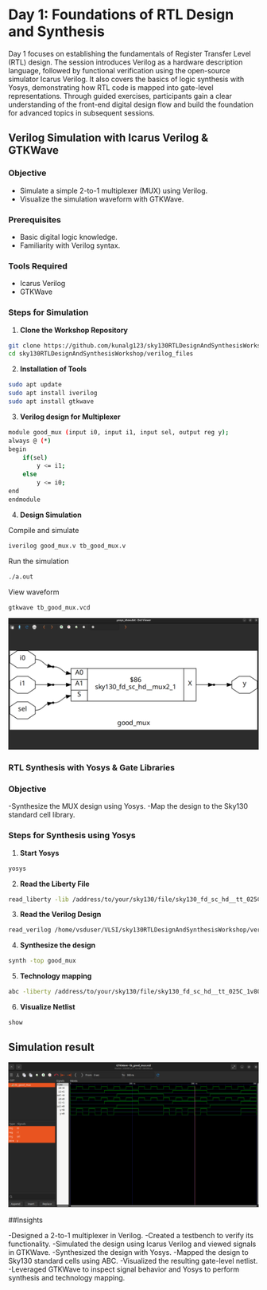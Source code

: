 # Day 1: Foundations of RTL Design and Synthesis
Day 1 focuses on establishing the fundamentals of Register Transfer Level (RTL) design. The session introduces Verilog as a hardware description language, followed by functional verification using the open-source simulator Icarus Verilog. It also covers the basics of logic synthesis with Yosys, demonstrating how RTL code is mapped into gate-level representations. Through guided exercises, participants gain a clear understanding of the front-end digital design flow and build the foundation for advanced topics in subsequent sessions.

## Verilog Simulation with Icarus Verilog & GTKWave

### Objective
- Simulate a simple 2-to-1 multiplexer (MUX) using Verilog.
- Visualize the simulation waveform with GTKWave.

### Prerequisites
- Basic digital logic knowledge.
- Familiarity with Verilog syntax.

### Tools Required
- Icarus Verilog
- GTKWave

### Steps for Simulation

1. **Clone the Workshop Repository**
```bash
git clone https://github.com/kunalg123/sky130RTLDesignAndSynthesisWorkshop.git
cd sky130RTLDesignAndSynthesisWorkshop/verilog_files
```
2. **Installation of Tools**
```bash
sudo apt update
sudo apt install iverilog
sudo apt install gtkwave
```
3. **Verilog design for Multiplexer**
```bash
module good_mux (input i0, input i1, input sel, output reg y);
always @ (*)
begin
    if(sel)
        y <= i1;
    else 
        y <= i0;
end
endmodule
```
4. **Design Simulation**

Compile and simulate
```bash
iverilog good_mux.v tb_good_mux.v
```
Run the simulation
```bash
./a.out
```
View waveform
```bash
gtkwave tb_good_mux.vcd
```
![Good_Mux](good_mux.png)

### RTL Synthesis with Yosys & Gate Libraries

### Objective
-Synthesize the MUX design using Yosys.
-Map the design to the Sky130 standard cell library.

### Steps for Synthesis using Yosys

1. **Start Yosys**
```bash
yosys
```
2. **Read the Liberty File**
```bash
read_liberty -lib /address/to/your/sky130/file/sky130_fd_sc_hd__tt_025C_1v80.lib
```
3. **Read the Verilog Design**
```bash
read_verilog /home/vsduser/VLSI/sky130RTLDesignAndSynthesisWorkshop/verilog_files/good_mux.v
```
4. **Synthesize the design**
```bash
synth -top good_mux
```
5. **Technology mapping**
```bash
abc -liberty /address/to/your/sky130/file/sky130_fd_sc_hd__tt_025C_1v80.lib
```
6. **Visualize Netlist**
```bash
show
```

## Simulation result
  ![good_mux_wave](good_mux_wave.png)

##Insights

-Designed a 2-to-1 multiplexer in Verilog.
-Created a testbench to verify its functionality.
-Simulated the design using Icarus Verilog and viewed signals in GTKWave.
-Synthesized the design with Yosys.
-Mapped the design to Sky130 standard cells using ABC.
-Visualized the resulting gate-level netlist.
-Leveraged GTKWave to inspect signal behavior and Yosys to perform synthesis and technology mapping.
